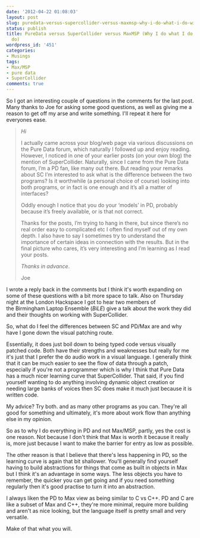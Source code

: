 ```yaml
---
date: '2012-04-22 01:08:03'
layout: post
slug: puredata-versus-supercollider-versus-maxmsp-why-i-do-what-i-do-with-what-i-do
status: publish
title: PureData versus SuperCollider versus MaxMSP (Why I do what I do with what I
  do)
wordpress_id: '451'
categories:
- Musings
tags:
- Max/MSP
- pure data
- SuperCollider
comments: true
---
```


So I got an interesting couple of questions in the comments for the last post. Many thanks to Joe for asking some good questions, as well as giving me a reason to get off my arse and write something. I'll repeat it here for everyones ease.


> _Hi_
> 
> I actually came across your blog/web page via various discussions on the Pure Data forum, which naturally I followed up and enjoy reading. However, I noticed in one of your earlier posts (on your own blog) the mention of SuperCollider. Naturally, since I came from the Pure Data forum, I’m a PD fan, like many out there. But reading your remarks about SC I’m interested to ask what is the difference between the two programs? Is it worthwhile (a personal choice of course) looking into both programs, or in fact is one enough and it’s all a matter of interfaces?
> 
> Oddly enough I notice that you do your ‘models’ in PD, probably because it’s freely available, or is that not correct.
> 
> Thanks for the posts, I’m trying to hang in there, but since there’s no real order easy to complicated etc I often find myself out of my own depth. I also have to say I sometimes try to understand the importance of certain ideas in connection with the results. But in the final picture who cares, it’s very interesting and I’m learning as I read your posts.
> 
> _Thanks in advance_.
> 
> Joe


I wrote a reply back in the comments but I think it's worth expanding on some of these questions with a bit more space to talk. Also on Thursday night at the London Hackspace I got to hear two members of the Birmingham Laptop Ensemble (_BiLE_) give a talk about the work they did and their thoughts on working with SuperCollider.

So, what do I feel the differences between SC and PD/Max are and why have I gone down the visual patching route.

Essentially, it does just boil down to being typed code versus visually patched code. Both have their strengths and weaknesses but really for me it's just that I prefer the do audio work in a visual language. I generally think that it can be much easier to see the flow of data through a patch, especially if you're not a programmer which is why I think that Pure Data has a much nicer learning curve that SuperCollider. That said, if you find yourself wanting to do anything involving dynamic object creation or needing large banks of voices then SC does make it much just because it is written code.

My advice? Try both. and as many other programs as you can. They're all good for something and ultimately, it's more about work flow than anything else in my opinion.

So as to why I do everything in PD and not Max/MSP, partly, yes the cost is one reason. Not because I don't think that Max is worth it because it really is, more just because I want to make the barrier for entry as low as possible.

The other reason is that I believe that there's less happening in PD, so the learning curve is again that bit shallower. You'll generally find yourself having to build abstractions for things that come as built in objects in Max but I think it's an advantage in some ways. The less objects you have to remember, the quicker you can get going and if you need something regularly then it's good practise to turn it into an abstraction.

I always liken the PD to Max view as being similar to C vs C++. PD and C are like a subset of Max and C++, they're more minimal, require more building and aren't as nice looking, but the language itself is pretty small and very versatile.

Make of that what you will.


